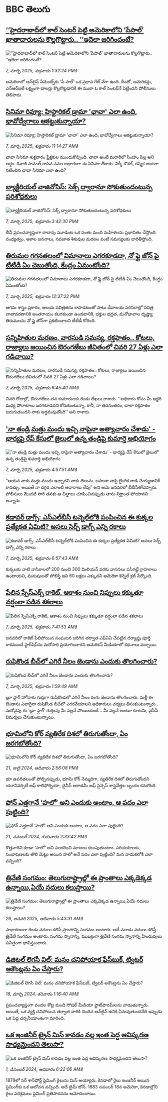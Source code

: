 # BBC తెలుగు## [‘‘హైదరాబాద్‌లో కాల్ సెంటర్ పెట్టి అమెరికాలోని ‘పేపాల్’ ఖాతాదారులను కొల్లగొట్టారు.. ’’ఇదెలా జరిగిందంటే?](https://www.bbc.com/telugu/articles/cn9v5lj8jjdo?at_campaign=githubrss)![‘‘హైదరాబాద్‌లో కాల్ సెంటర్ పెట్టి అమెరికాలోని ‘పేపాల్’ ఖాతాదారులను కొల్లగొట్టారు.. ’’ఇదెలా జరిగిందంటే?](https://ichef.bbci.co.uk/ace/standard/240/cpsprodpb/df77/live/09e7bb50-fb4d-11ef-9527-2f65ae2e80f4.png)_7, మార్చి 2025, శుక్రవారం 1:32:24 PMకి_అమెరికాలో ఆన్‌లైన్ పేమెంట్స్‌కు 'పే పాల్' ఒక ప్రధాన గేట్ వేగా ఉంది. దీంతో, అమెరికన్లు, ఎన్ఆర్ఐలే లక్ష్యంగా డాలర్లు కొల్లగొట్టడానికి ఈ ముఠా ఓ కాల్ సెంటర్‌నే పెట్టిందని పోలీసులు తెలిపారు.## [సినిమా రివ్యూ: హిస్టారికల్‌ డ్రామా 'ఛావా' ఎలా ఉంది, భావోద్వేగాలు ఆకట్టుకున్నాయా?](https://www.bbc.com/telugu/articles/c93n93l32l7o?at_campaign=githubrss)![సినిమా రివ్యూ: హిస్టారికల్‌ డ్రామా 'ఛావా' ఎలా ఉంది, భావోద్వేగాలు ఆకట్టుకున్నాయా?](https://ichef.bbci.co.uk/ace/standard/240/cpsprodpb/c622/live/81735c60-fb3e-11ef-aebe-31d55a7a4a12.jpg)_7, మార్చి 2025, శుక్రవారం 11:14:27 AMకి_ఛావా సినిమా శుక్రవారం ప్రేక్షకుల ముందుకొచ్చింది. ఛావా అంటే మరాఠీలో సింహం పిల్ల అని అర్ధం. శివాజీ సావంత్‌ రాసిన నవల ఆధారంగా ఈ సినిమా తీశారు. విక్కీ కౌశల్, రష్మిక జంటగా నటించిన  ఛావా సినిమా ఎలా ఉంది?## [బ్యాక్టీరియల్ వాజినోసిస్‌: సెక్స్ ద్వారానూ సోకుతుందంటున్ప పరిశోధకులు ](https://www.bbc.com/telugu/articles/czdnj1m64dpo?at_campaign=githubrss)![బ్యాక్టీరియల్ వాజినోసిస్‌: సెక్స్ ద్వారానూ సోకుతుందంటున్ప పరిశోధకులు ](https://ichef.bbci.co.uk/ace/standard/240/cpsprodpb/dddd/live/48e74410-fb61-11ef-8c03-7dfdbeeb2526.jpg)_7, మార్చి 2025, శుక్రవారం 3:42:30 PMకి_బీవీ ప్రపంచవ్యాప్తంగా దాదాపు మూడింట ఒక వంతు మంది మహిళలను ప్రభావితం చేస్తోంది. వంధ్యత్వం, అకాల జననాలు, నవజాత శిశువుల మరణం వంటి సమస్యలకు దారితీస్తోంది.## [తిరుమల గగనతలంలో విమానాలు ఎగరకూడదా, నో ఫ్లై జోన్ పై టీటీడీ ఏం చెబుతోంది, కేంద్రం ఏమంటోంది?](https://www.bbc.com/telugu/articles/cdrxkn0rzg6o?at_campaign=githubrss)![తిరుమల గగనతలంలో విమానాలు ఎగరకూడదా, నో ఫ్లై జోన్ పై టీటీడీ ఏం చెబుతోంది, కేంద్రం ఏమంటోంది?](https://ichef.bbci.co.uk/ace/standard/240/cpsprodpb/83c4/live/5667c830-faa3-11ef-9e61-71ee71f26eb1.jpg)_7, మార్చి 2025, శుక్రవారం 12:37:22 PMకి_ఆగమ శాస్త్రం ప్రకారం, ఆలయ పవిత్రతను కాపాడటంతో పాటు దేవాలయ పరిసరాల్లో పవిత్ర వాతావరణానికి అంతరాయం కలగకుండా ఉండటానికి, భక్తుల భద్రత, మనోభావాల దృష్ట్యా తిరుమలను నో ఫ్లై జోన్‌గా ప్రకటించాలని టీటీడీ కోరింది.## [సన్నిహితుల మరణం, వారసుడి సమస్య, రక్తపాతం.. కోటలు, రాజ్యాలు జయించిన ఔరంగజేబు జీవితంలో చివరి 27 ఏళ్లు ఎలా గడిచాయి?](https://www.bbc.com/telugu/articles/cj92wx99kgyo?at_campaign=githubrss)![సన్నిహితుల మరణం, వారసుడి సమస్య, రక్తపాతం.. కోటలు, రాజ్యాలు జయించిన ఔరంగజేబు జీవితంలో చివరి 27 ఏళ్లు ఎలా గడిచాయి?](https://ichef.bbci.co.uk/ace/standard/240/cpsprodpb/bf38/live/22333470-fb19-11ef-9e61-71ee71f26eb1.jpg)_7, మార్చి 2025, శుక్రవారం 6:45:40 AMకి_చివరి రోజుల్లో, ఔరంగజేబు తన కుమారులకు రెండు లేఖలు రాశారు. ''అధికారం కోసం మీ ఇద్దరి మధ్య పోరాటాలు జరగకూడదని కోరుకుంటున్నా. కానీ, నా తదనంతరం, చాలా రక్తపాతం జరుగుతుందని నాకు అర్థమవుతోంది'' అని రాశారు.## ['నా తండ్రి మత్తు మందు ఇచ్చి నాపైనా అత్యాచారం చేశాడు' - భార్యపై రేప్ కేసులో జైలులో ఉన్న తండ్రిపై కుమార్తె అభియోగం](https://www.bbc.com/telugu/articles/cgq9n51d31yo?at_campaign=githubrss)!['నా తండ్రి మత్తు మందు ఇచ్చి నాపైనా అత్యాచారం చేశాడు' - భార్యపై రేప్ కేసులో జైలులో ఉన్న తండ్రిపై కుమార్తె అభియోగం](https://ichef.bbci.co.uk/ace/standard/240/cpsprodpb/48cc/live/0ab85af0-fb0f-11ef-92df-051356c595e2.jpg)_7, మార్చి 2025, శుక్రవారం 4:57:51 AMకి_“ఆయన నాకు మత్తు మందు ఇచ్చారని నాకు తెలుసు. బహుశా నాపై లైంగిక దాడి చెయ్యడానికే కావచ్చు. అయితే నా దగ్గర ఎలాంటి ఆధారాలు లేవు” అని ఆమె జనవరిలో బీబీసీతోచెప్పారు. పోలీసులు మొదటి సారి తనకు ఆ చిత్రాలు చూపించినప్పుడు తాను నిర్ఘాంత పోయానని అన్నారు.## [కడావర్ డాగ్స్: ఎస్‌ఎల్‌బీసీ టన్నెల్‌లోకి పంపించిన ఈ కుక్కల ప్రత్యేకత ఏమిటి? అసలు సెర్చ్ డాగ్స్ ఎన్ని రకాలు](https://www.bbc.com/telugu/articles/clynre02n79o?at_campaign=githubrss)![కడావర్ డాగ్స్: ఎస్‌ఎల్‌బీసీ టన్నెల్‌లోకి పంపించిన ఈ కుక్కల ప్రత్యేకత ఏమిటి? అసలు సెర్చ్ డాగ్స్ ఎన్ని రకాలు](https://ichef.bbci.co.uk/ace/standard/240/cpsprodpb/2e77/live/a8cca4c0-fb1a-11ef-8315-57838b6b35e7.jpg)_7, మార్చి 2025, శుక్రవారం 6:57:43 AMకి_కుక్కలకు వాటి నాసికాలలో 200 నుంచి 300 మిలియన్ వరకు వాసనలు పసిగట్టే గ్రాహకాలు ఉంటాయని, మనుషులతో పోలిస్తే ఇవి 60 లక్షలు ఎక్కువని అమెరికా కెన్నెల్ క్లబ్ పేర్కొంది.## [పేలిన స్పేస్‌ఎక్స్ రాకెట్, ఆకాశం నుంచి నిప్పులు కక్కుతూ వర్షంలా పడిన శకలాలు](https://www.bbc.com/telugu/articles/cvg1pxre5gvo?at_campaign=githubrss)![పేలిన స్పేస్‌ఎక్స్ రాకెట్, ఆకాశం నుంచి నిప్పులు కక్కుతూ వర్షంలా పడిన శకలాలు](https://ichef.bbci.co.uk/ace/standard/240/cpsprodpb/22c6/live/36e04c20-fb1c-11ef-8c03-7dfdbeeb2526.jpg)_7, మార్చి 2025, శుక్రవారం 7:41:53 AMకి_జనవరిలో రాకెట్ పేలిపోయిన సంఘటన జరిగిన తర్వాత ఎఫ్ఏఏ చేపట్టిన దర్యాప్తు పూర్తి కాకముందే స్టార్‌షిప్‌ను మరోసారి ప్రయోగించారని అమెరికన్ మీడియాలో కథనాలు వచ్చాయి.## [రుషికొండ బీచ్‌లో ఎగిరే నీలం జెండాను ఎందుకు తొలగించారు?](https://www.bbc.com/telugu/articles/czdn0j62yzjo?at_campaign=githubrss)![రుషికొండ బీచ్‌లో ఎగిరే నీలం జెండాను ఎందుకు తొలగించారు?](https://ichef.bbci.co.uk/ace/standard/240/cpsprodpb/204c/live/cadb0d10-fa91-11ef-9e61-71ee71f26eb1.jpg)_7, మార్చి 2025, శుక్రవారం 1:59:49 AMకి_బ్లూ ఫ్లాగ్ హోదాకు గుర్తుగా  రుషికొండలో ఎగిరే నీలం రంగు జెండాను తొలగించారు. 
మళ్లీ ఈ జెండాను ఎలాగైనా రుషికొండ బీచ్‌లో ఎగరవేయాలని అధికారులు చర్యలు తీసుకుంటున్నారు . మరోవైపు ఈ 'బ్లూ ఫ్లాగ్' గుర్తింపు మీ వల్లనే పోయిందంటే... మీ వల్లనే అంటూ కూటమి, వైసీపీ  విమర్శలు చేసుకుంటున్నాయి.## [భూమిలోని కోర్ వ్యతిరేక దిశలో తిరుగుతోందా, ఏం జరగబోతోంది?](https://www.bbc.com/telugu/articles/crgr7rnd7g4o?at_campaign=githubrss)![భూమిలోని కోర్ వ్యతిరేక దిశలో తిరుగుతోందా, ఏం జరగబోతోంది?](https://ichef.bbci.co.uk/ace/standard/240/cpsprodpb/cc28/live/4457bc00-3ec3-11ef-b2f4-77406157b906.jpg)_21, జులై 2024, ఆదివారం 2:58:08 PMకి_భూ ఉపరితలంతో పోల్చినప్పుడు, భూమి కోర్ నెమ్మదిగా, వ్యతిరేక దిశలో తిరుగుతోందని యూనివర్సిటీ ఆఫ్ కాలిఫోర్నియా, చైనీస్ అకాడమీ ఆఫ్ సైన్సెస్‌ శాస్త్రవేత్తల బృందం కనుగొంది.## [ఫోన్ ఎత్తగానే ‘హలో’ అని ఎందుకు అంటాం, ఆ పదం ఎలా పుట్టింది?](https://www.bbc.com/telugu/articles/cgj7x7gdjq4o?at_campaign=githubrss)![ఫోన్ ఎత్తగానే ‘హలో’ అని ఎందుకు అంటాం, ఆ పదం ఎలా పుట్టింది?](https://ichef.bbci.co.uk/ace/standard/240/cpsprodpb/0618/live/7a20ebb0-a807-11ef-b21e-5359bd56d02f.jpg)_21, నవంబర్ 2024, గురువారం 2:33:42 PMకి_కొత్తవారిని కూడా ‘హలో’ అని పలకరించి మాటలు కలుపుతుంటాం.  పరిచయాలకు, సంభాషణలకు తొలి మెట్టు అయిన హలో అనే పదం ఎలా పుట్టింది? మన వాడుకలోకి ఎలా వచ్చింది?## [త్రివేణి సంగమం: తెలుగురాష్ట్రాల్లో ఈ ప్రాంతాలు ఎక్కడెక్కడ ఉన్నాయి,ఏయే నదులు కలుస్తాయి? ](https://www.bbc.com/telugu/articles/cz7elrr17jeo?at_campaign=githubrss)![త్రివేణి సంగమం: తెలుగురాష్ట్రాల్లో ఈ ప్రాంతాలు ఎక్కడెక్కడ ఉన్నాయి,ఏయే నదులు కలుస్తాయి? ](https://ichef.bbci.co.uk/ace/standard/240/cpsprodpb/9dad/live/7f50e780-da42-11ef-a37f-eba91255dc3d.jpg)_26, జనవరి 2025, ఆదివారం 5:43:31 AMకి_సాధారణంగా రెండు నదులు కలిసే ప్రాంతాన్ని సంగమం అంటారు. అదే మూడు నదులు కలిస్తే త్రివేణి సంగమం అంటారు. సంగమ స్నానాన్ని, ముఖ్యంగా త్రివేణి సంగమ స్నానాన్ని హిందువులు పవిత్రంగా భావిస్తుంటారు.## [డిజిటల్ లెగసీ విల్: మనం చనిపోయాక ఫేస్‌బుక్, ట్విటర్‌ అకౌంట్లను ఏం చేస్తారు?](https://www.bbc.com/telugu/articles/cx0zl1qeyq2o?at_campaign=githubrss)![డిజిటల్ లెగసీ విల్: మనం చనిపోయాక ఫేస్‌బుక్, ట్విటర్‌ అకౌంట్లను ఏం చేస్తారు?](https://ichef.bbci.co.uk/ace/standard/240/cpsprodpb/bea2/live/2323ffd0-e2d4-11ee-9410-0f893255c2a0.jpg)_16, మార్చి 2024, శనివారం 1:16:40 AMకి_ప్రపంచవ్యాప్తంగా వందల కోట్ల మంది సోషల్ మీడియా ఫ్లాట్‌ఫారమ్‌లను వాడుతున్నారు. అయితే, ఒక వ్యక్తి చనిపోయిన తర్వాత వారికి చెందిన ఆన్‌లైన్ ఉనికి ఏమవుతుందనేది ఇప్పుడు ఒక పెద్ద చర్చనీయాంశంగా మారింది.## [ఒక ఇంజినీర్ ట్రైన్ మిస్ కావడం వల్ల ఇంత పెద్ద ఆవిష్కరణ సాధ్యమైందని తెలుసా?](https://www.bbc.com/telugu/articles/c774y4mdrgdo?at_campaign=githubrss)![ఒక ఇంజినీర్ ట్రైన్ మిస్ కావడం వల్ల ఇంత పెద్ద ఆవిష్కరణ సాధ్యమైందని తెలుసా?](https://ichef.bbci.co.uk/ace/standard/240/cpsprodpb/d07c/live/d2f92490-ab19-11ef-8264-5f9791599833.jpg)_1, డిసెంబర్ 2024, ఆదివారం 6:22:06 AMకి_1879లో సర్ శాన్‌ఫోర్డ్ ఫ్లెమింగ్ రైలును మిస్ అయ్యారు. కెనడాలో రైలు ఇంజనీర్ అయిన ఫ్లెమింగ్‌కు ఒక ఆలోచన వచ్చింది. అదే టైమ్ జోన్‌. 
1883 నవంబర్ 18న అమెరికా, కెనడాల్లోని రైలు పరిశ్రమలు ఫ్లెమింగ్ ప్రతిపాదనను ఆమోదించాయి.